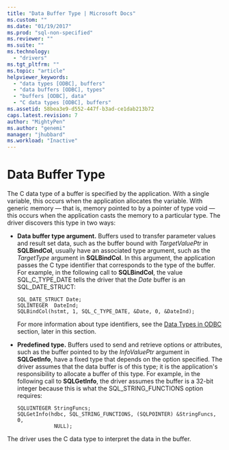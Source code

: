 ```yaml
---
title: "Data Buffer Type | Microsoft Docs"
ms.custom: ""
ms.date: "01/19/2017"
ms.prod: "sql-non-specified"
ms.reviewer: ""
ms.suite: ""
ms.technology: 
  - "drivers"
ms.tgt_pltfrm: ""
ms.topic: "article"
helpviewer_keywords: 
  - "data types [ODBC], buffers"
  - "data buffers [ODBC], types"
  - "buffers [ODBC], data"
  - "C data types [ODBC], buffers"
ms.assetid: 58bea3e9-d552-447f-b3ad-ce1dab213b72
caps.latest.revision: 7
author: "MightyPen"
ms.author: "genemi"
manager: "jhubbard"
ms.workload: "Inactive"
---
```

# Data Buffer Type
The C data type of a buffer is specified by the application. With a single variable, this occurs when the application allocates the variable. With generic memory — that is, memory pointed to by a pointer of type void — this occurs when the application casts the memory to a particular type. The driver discovers this type in two ways:  
  
-   **Data buffer type argument.** Buffers used to transfer parameter values and result set data, such as the buffer bound with *TargetValuePtr* in **SQLBindCol**, usually have an associated type argument, such as the *TargetType* argument in **SQLBindCol**. In this argument, the application passes the C type identifier that corresponds to the type of the buffer. For example, in the following call to **SQLBindCol**, the value SQL_C_TYPE_DATE tells the driver that the *Date* buffer is an SQL_DATE_STRUCT:  
  
    ```  
    SQL_DATE_STRUCT Date;  
    SQLINTEGER  DateInd;  
    SQLBindCol(hstmt, 1, SQL_C_TYPE_DATE, &Date, 0, &DateInd);  
    ```  
  
     For more information about type identifiers, see the [Data Types in ODBC](../../../odbc/reference/develop-app/data-types-in-odbc.md) section, later in this section.  
  
-   **Predefined type.** Buffers used to send and retrieve options or attributes, such as the buffer pointed to by the *InfoValuePtr* argument in **SQLGetInfo**, have a fixed type that depends on the option specified. The driver assumes that the data buffer is of this type; it is the application's responsibility to allocate a buffer of this type. For example, in the following call to **SQLGetInfo**, the driver assumes the buffer is a 32-bit integer because this is what the SQL_STRING_FUNCTIONS option requires:  
  
    ```  
    SQLUINTEGER StringFuncs;  
    SQLGetInfo(hdbc, SQL_STRING_FUNCTIONS, (SQLPOINTER) &StringFuncs, 0,  
                NULL);  
    ```  
  
 The driver uses the C data type to interpret the data in the buffer.
